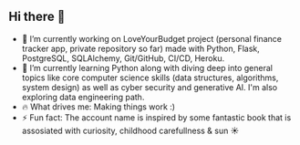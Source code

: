 ## Hi there 👋

- 🔭 I’m currently working on LoveYourBudget project (personal finance tracker app, private repository so far) made with Python, Flask, PostgreSQL, SQLAlchemy, Git/GitHub, CI/CD, Heroku.
- 🌱 I’m currently learning Python along with diving deep into general topics like core computer science skills (data structures, algorithms, system design) as well as cyber security and generative AI. I'm also exploring data engineering path.
- 🔥 What drives me: Making things work :)
- ⚡ Fun fact: The account name is inspired by some fantastic book that is assosiated with curiosity, childhood carefullness & sun ☀️

<!--
**OtherAnimal/OtherAnimal** is a ✨ _special_ ✨ repository because its `README.md` (this file) appears on your GitHub profile.

Here are some ideas to get you started:

- 🔭 I’m currently working on Personal Finance Tracker web app (private so far) made with Python, Flask, PostgreSQL, SQLAlchemy, Git/GitHub, CI/CD, Heroku.
- 🌱 I’m currently learning Python as weel as general topics like core computer science skills (data structures, algorithms, system design)
- 👯 I’m looking to collaborate on ...
- 🤔 I’m looking for help with ...
- 💬 Ask me about ...
- 📫 How to reach me: ...
- 😄 Pronouns: ...
- ⚡ Fun fact: ...
-->
